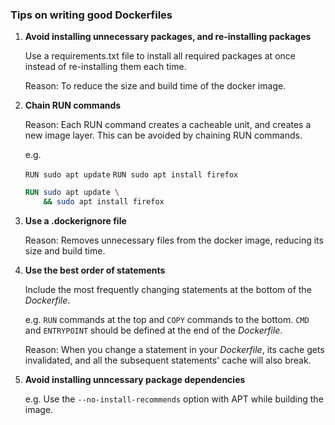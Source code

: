 ### Tips on writing good Dockerfiles

1. **Avoid installing unnecessary packages, and re-installing packages**
   
   Use a requirements.txt file to install all required packages at once instead of re-installing them each time.
   
   Reason: To reduce the size and build time of the docker image.
   
2. **Chain RUN commands**
   
   Reason: Each RUN command creates a cacheable unit, and creates a new image layer. This can be avoided by chaining RUN commands.
   
   e.g. 
   
   `RUN sudo apt update`
   `RUN sudo apt install firefox`

	``` Dockerfile
	RUN sudo apt update \
		&& sudo apt install firefox
	```

3. **Use a .dockerignore file**
   
   Reason: Removes unnecessary files from the docker image, reducing its size and build time.

4. **Use the best order of statements**
   
   Include the most frequently changing statements at the bottom of the *Dockerfile*.
   
   e.g. `RUN` commands at the top and `COPY` commands to the bottom. `CMD` and `ENTRYPOINT` should be defined at the end of the *Dockerfile*.
   
   Reason: When you change a statement in your *Dockerfile*, its cache gets invalidated, and all the subsequent statements' cache will also break.

5. **Avoid installing unncessary package dependencies**
   
   e.g. Use the `--no-install-recommends` option with APT while building the image.